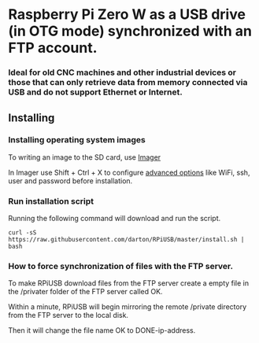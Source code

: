 # Raspberry Pi Zero W as a USB drive (in OTG mode) synchronized with an FTP account.

### Ideal for old CNC machines and other industrial devices or those that can only retrieve data from memory connected via USB and do not support Ethernet or Internet.


## Installing

### Installing operating system images 

To writing an image to the SD card, use [Imager](https://www.raspberrypi.org/downloads/)

In Imager use Shift + Ctrl + X to configure [advanced options](https://www.raspberrypi.com/documentation/computers/getting-started.html#installing-the-operating-system) like WiFi, ssh, user and password before installation. 


### Run installation script

Running the following command will download and run the script.
```
curl -sS https://raw.githubusercontent.com/darton/RPiUSB/master/install.sh | bash
```

### How to force synchronization of files with the FTP server.

To make RPiUSB download files from the FTP server create a empty file in the /privater folder of the FTP server called OK.

Within a minute, RPiUSB will begin mirroring the remote /private directory from the FTP server to the local disk.

Then it will change the file name OK to DONE-ip-address.

